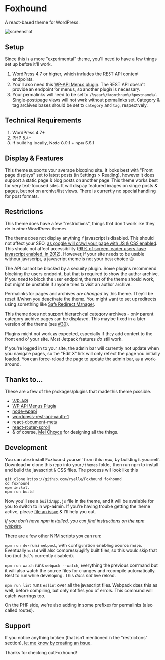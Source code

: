 Foxhound
========

A react-based theme for WordPress.

![screenshot](screenshot.png)

Setup
-----

Since this is a more "experimental" theme, you'll need to have a few things set up before it'll work.

1. WordPress 4.7 or higher, which includes the REST API content endpoints.
2. You'll also need this [WP-API Menus plugin](https://wordpress.org/plugins/wp-api-menus/). The REST API doesn't provide an endpoint for menus, so another plugin is necessary.
3. Your permalinks will need to be set to `/%year%/%monthnum%/%postname%/`. Single-post/page views will not work without permalinks set. Category & tag archives bases should be set to `category` and `tag`, respectively.

Technical Requirements
----------------------

1. WordPress 4.7+
2. PHP 5.4+
3. If building locally, Node 8.9.1 + npm 5.5.1

Display & Features
------------------

This theme supports your average blogging site. It looks best with "Front page displays" set to latest posts (in Settings > Reading), however it does support a static page & blog posts on another page. This theme works best for very text-focused sites. It will display featured images on single posts & pages, but not on archive/list views. There is currently no special handling for post formats.

Restrictions
------------

This theme does have a few "restrictions", things that don't work like they do in other WordPress themes.

The theme does not display anything if javascript is disabled. This should not affect your SEO, [as google will crawl your page with JS & CSS enabled](https://webmasters.googleblog.com/2014/10/updating-our-technical-webmaster.html). This should not affect accessibility ([99% of screen reader users have javascript enabled, in 2012](http://webaim.org/projects/screenreadersurvey4/#javascript)). However, if your site needs to be usable without javascript, a javascript theme is not your best choice 😉

The API cannot be blocked by a security plugin. Some plugins recommend blocking the users endpoint, but that is required to show the author archive. If you _need_ to block the user endpoint, the rest of the theme should work, but might be unstable if anyone tries to visit an author archive.

Permalinks for pages and archives _are changed_ by this theme. They'll be reset if/when you deactivate the theme. You might want to set up redirects using something like [Safe Redirect Manager](https://wordpress.org/plugins/safe-redirect-manager/).

This theme does not support hierarchical category archives - only parent category archive pages can be displayed. This may be fixed in a later version of the theme (see [#30](https://github.com/ryelle/Foxhound/issues/30)).

Plugins might not work as expected, especially if they add content to the front end of your site. Most Jetpack features _do_ still work.

If you're logged in to your site, the admin bar will currently not update when you navigate pages, so the "Edit X" link will only reflect the page you initially loaded. You can force-reload the page to update the admin bar, as a work-around.

Thanks to…
----------

These are a few of the packages/plugins that made this theme possible.

- [WP-API](http://v2.wp-api.org/)
- [WP API Menus Plugin](https://wordpress.org/plugins/wp-api-menus/)
- [node-wpapi](https://www.npmjs.com/package/wpapi)
- [wordpress-rest-api-oauth-1](https://www.npmjs.com/package/wordpress-rest-api-oauth-1)
- [react-document-meta](https://www.npmjs.com/package/react-document-meta)
- [react-router-scroll](https://www.npmjs.com/package/react-router-scroll)
- & of course, [Mel Choyce](https://choycedesign.com) for designing all the things.

Development
-----------

You can also install Foxhound yourself from this repo, by building it yourself. Download or clone this repo into your `/themes` folder, then run npm to install and build the javascript & CSS files. The process will look like this

	git clone https://github.com/ryelle/Foxhound foxhound
	cd foxhound
	npm install
	npm run build

Now you'll see a `build/app.js` file in the theme, and it will be available for you to switch to in wp-admin. If you're having trouble getting the theme active, please [file an issue](https://github.com/ryelle/Foxhound/issues) & I'll help you out.

_If you don't have npm installed, you can find instructions on [the npm website](http://npmjs.com)._

There are a few other NPM scripts you can run:

`npm run dev` runs `webpack`, with configuration enabling source maps. Eventually `build` will also compress/uglify built files, so this would skip that too (but that's currently disabled).

`npm run watch` runs `webpack --watch`, everything the previous command but it will also watch the source files for changes and recompile automatically. Best to run while developing. This *does not* live reload.

`npm run lint` runs `eslint` over all the javascript files. Webpack does this as well, before compiling, but only notifies you of errors. This command will catch warnings too.

On the PHP side, we're also adding in some prefixes for permalinks (also called routes).

Support
-------

If you notice anything broken (that isn't mentioned in the "restrictions" section), [let me know by creating an issue](https://github.com/ryelle/Foxhound/issues).

Thanks for checking out Foxhound!

